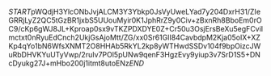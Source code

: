 $START$pWQdjH3YlcONbJvjALCM3Y3Ybkp0JsVyUweLYad7y204DxrH31/ZIeGRRjLyZ2QC5tGzBR1jxbS5UUouMyir0K1JphRrZ9y0Civ+zBxnRh8BboEm0rOC9/cKp6gWJ8JL+Kproap0sx9vTKZPDXDYE0Z+Cr50u3OsjErsBeXu5egFCviImctxt0nRyuEdCnch2UkjGsAjoMtt/ZG/xx0Sr61GlI84CavbdpM2Kja05olX+XZKp4qYo1bN6WfsXNMT2O8HHAb5RkYL2kp8yWTHwdSSDv104f9bpOizcJWuRbDHVKYuUTyVwp/2ruIv7POl5pUNw9qenF3HgzEvy9yiup3v7SrD1S5+DNcDyukg27J+mHbo200j1itmt8utoENz$END$